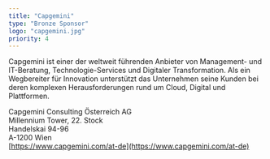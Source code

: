 ```yaml
---
title: "Capgemini"
type: "Bronze Sponsor"
logo: "capgemini.jpg"
priority: 4
---
```


Capgemini ist einer der weltweit führenden Anbieter von Management- und IT-Beratung, Technologie-Services und Digitaler Transformation. Als ein Wegbereiter für Innovation unterstützt das Unternehmen seine Kunden bei deren komplexen Herausforderungen rund um Cloud, Digital und Plattformen.

Capgemini Consulting Österreich AG  
Millennium Tower, 22. Stock  
Handelskai 94-96  
A-1200 Wien  
[https://www.capgemini.com/at-de](https://www.capgemini.com/at-de)
